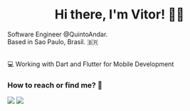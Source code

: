 
<h1 align="center">Hi there, I'm Vitor! 👋🏽</h1>
Software Engineer @QuintoAndar. <br>
Based in Sao Paulo, Brasil. 🇧🇷 <br><br>


💻 Working with Dart and Flutter for Mobile Development<br>

  
<h3>How to reach or find me? 💬</h3>
<div> 
  <a href = "mailto:vitorabsilva10@gmail.com"><img src="https://img.shields.io/badge/-Gmail-%23333?style=for-the-badge&logo=gmail&logoColor=white" target="_blank"></a>
  <a href="https://www.linkedin.com/in/vitor-andre-batista-silva/" target="_blank"><img src="https://img.shields.io/badge/-LinkedIn-%230077B5?style=for-the-badge&logo=linkedin&logoColor=white" target="_blank"></a> 
</div>

